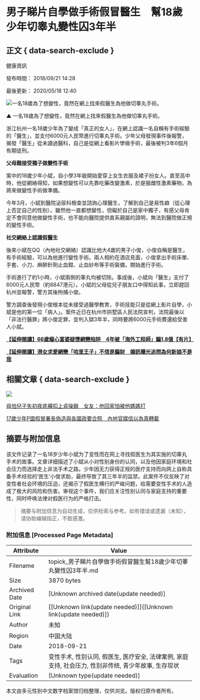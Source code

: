 # 男子睇片自學做手術假冒醫生　幫18歲少年切睾丸變性囚3年半

## 正文 { data-search-exclude }


健康資訊

發布時間： 2018/09/21 14:28

最後更新： 2020/05/18 12:40

![一名18歲為了想變性，竟然在網上找來假醫生為他做切睾丸手術。](https://static04.hket.com/res/v3/image/content/2165000/2166068/surgery_thumb_20180921_S_v2_1024.jpg)

▲ 一名18歲為了想變性，竟然在網上找來假醫生為他做切睾丸手術。

浙江杭州一名18歲少年為了變成「真正的女人」，在網上認識一名自稱有手術經驗的「醫生」，並支付6000元人民幣進行切睾丸手術。少年父母發現事件後報警，揭發「醫生」從未讀過醫科，自己是從網上看影片學做手術，最後被判3年6個月有期徒刑。

**父母難接受獨子做變性手術**

案中的18歲少年小斌，自小學3年級開始愛穿上女生衣服及裙子扮女人。直至高中時，他從網絡得知，如果想變性可以先靠吃藥改變激素，於是服雌性激素藥物，為將來做變性手術做準備。

今年3月，小斌到醫院泌尿科檢查並諮詢心理醫生，了解到自己是易性癖（從心理上否定自己的性别）。雖然他一直都想變性，但礙於自己是家中獨子，有感父母肯定不會同意他做變性手術，也不能向醫院提供直系親屬的證明，無法到醫院做正規的變性手術。

**社交網絡上認識假醫生**

後來小斌在QQ（內地社交網絡）認識比他大4歲的男子小俊，小俊自稱是醫生，有手術經驗，可以為他進行變性手術。兩人相約在酒店見面，小俊拿出手術床單、手套、小刀、麻醉針劑止血鉗、止血紗布等手術裝備，開始進行手術。

手術進行了約1小時，小斌兩側的睾丸均被切除。事成後，小斌向「醫生」支付了6000元人民幣（約6847港元）。小斌的父母從兒子朋友口中得知此事，立即趕回杭州並報警，警方其後拘捕小俊。

警方調查後發現小俊根本從未接受過醫學教育，手術技能只是從網上影片自學，小斌是他的第一位「病人」。案件近日在杭州市拱墅區人民法院宣判，法院最後以「非法行醫罪」將小俊定罪，並判入獄3年半，同時要將6000元手術費還給受害人小斌。

**[【延伸閱讀】66歲癡心富婆疑墮網戀陷阱　4年被「海外工程師」騙1.8億【有片】](https://topick.hket.com/article/2155052/?lcc=at "【延伸閱讀】66歲癡心富婆疑墮網戀陷阱　4年被「海外工程師」騙1.8億【有片】")** 

**[【延伸閱讀】港女求愛網戀「哈里王子」不信是騙財　婚訊曝光追問為何新娘不是我](https://topick.hket.com/article/2136236/?lcc=at "【延伸閱讀】港女求愛網戀「哈里王子」不信是騙財　婚訊曝光追問為何新娘不是我")** 

## 相關文章 { data-search-exclude }

![](https://static04.hket.com/res/v3/dist/common/images/hket-default-img-01.svg)

[母怕兒子失初夜底褲扣上貞操鎖　女友：他回家怕被他媽媽打](/article/2161036/母怕兒子失初夜底褲扣上貞操鎖　女友：他回家怕被他媽媽打?mtc=10016 "母怕兒子失初夜底褲扣上貞操鎖　女友：他回家怕被他媽媽打")

[17歲少年P圖假冒署長偽造與各國政要合照　內地官媒信以為真轉載](/article/2161009/17歲少年P圖假冒署長偽造與各國政要合照　內地官媒信以為真轉載?mtc=10016 "17歲少年P圖假冒署長偽造與各國政要合照　內地官媒信以為真轉載")
<!-- tcd_original_link https://topick.hket.com/article/2166068/%E7%94%B7%E5%AD%90%E7%9D%87%E7%89%87%E8%87%AA%E5%AD%B8%E5%81%9A%E6%89%8B%E8%A1%93%E5%81%87%E5%86%92%E9%86%AB%E7%94%9F%E3%80%80%E5%B9%AB18%E6%AD%B2%E5%B0%91%E5%B9%B4%E5%88%87%E7%9D%BE%E4%B8%B8%E8%AE%8A%E6%80%A7%E5%9B%9A3%E5%B9%B4%E5%8D%8A -->


## 摘要与附加信息

<!-- tcd_abstract -->
该文件记录了一名18岁少年小斌为了变性而在网上寻找假医生为其实施的切睾丸手术的故事。文章详细描述了小斌从小对性别身份的认同，以及他因家庭环境和社会压力而选择走上非法手术之路。少年因无力获得正规的医疗支持而向网上自称具备手术经验的‘医生’小俊求助，最终导致了其三年半的监禁。此案件不仅反映了对变性者社会环境的压迫，还揭示了假医生横行的严峻问题，给需要变性手术的人造成了极大的风险和伤害。审视这个事件，我们应关注性别认同与家庭支持的重要性，同时呼唤法律对假医行为的严格打击。
<!-- tcd_abstract_end -->

> 摘要与附加信息为自动生成，仅供检索与参考。如有错误或遗漏（未知），请协助编辑指正，不胜感激。

### 附加信息 [Processed Page Metadata]

| Attribute       | Value                                  |
|-----------------|----------------------------------------|
| Filename        | topick_男子睇片自學做手術假冒醫生幫18歲少年切睾丸變性囚3年半.md                             |
| Size            | 3870 bytes                           |
| Archived Date   | [Unknown archived date(update needed)]                             |
| Original Link   | [[Unknown link(update needed)]]([Unknown link(update needed)])                       |
| Author          | 未知                               |
| Region          | 中国大陆                               |
| Date            | 2018-09-21                                 |
| Tags            | 变性手术, 性别认同, 假医生, 医疗安全, 法律案例, 家庭支持, 社会压力, 性别非传统, 青少年故事, 生存现状                                 |
| Evaluation            | [Unknown type(update needed)]                                 |
<!-- tcd_table_end -->

本文由多元性别中文数字档案馆归档整理，仅供浏览。版权归原作者所有。

